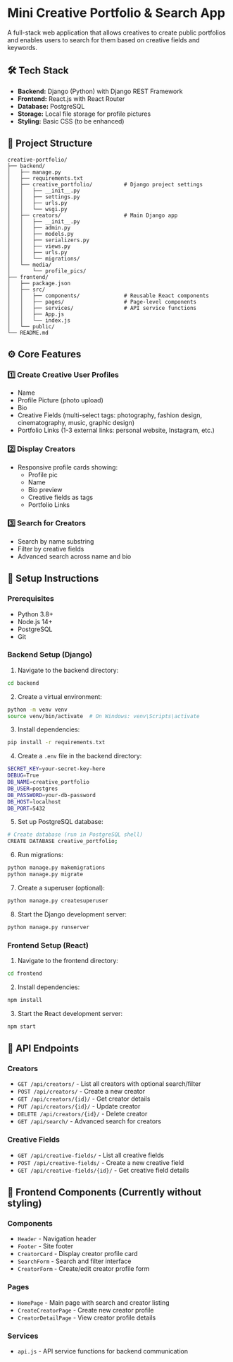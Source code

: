 # Mini Creative Portfolio & Search App

A full-stack web application that allows creatives to create public portfolios and enables users to search for them based on creative fields and keywords.

## 🛠 Tech Stack

- **Backend:** Django (Python) with Django REST Framework
- **Frontend:** React.js with React Router
- **Database:** PostgreSQL
- **Storage:** Local file storage for profile pictures
- **Styling:** Basic CSS (to be enhanced)

## 📁 Project Structure

```
creative-portfolio/
├── backend/
│   ├── manage.py
│   ├── requirements.txt
│   ├── creative_portfolio/          # Django project settings
│   │   ├── __init__.py
│   │   ├── settings.py
│   │   ├── urls.py
│   │   └── wsgi.py
│   ├── creators/                    # Main Django app
│   │   ├── __init__.py
│   │   ├── admin.py
│   │   ├── models.py
│   │   ├── serializers.py
│   │   ├── views.py
│   │   ├── urls.py
│   │   └── migrations/
│   └── media/
│       └── profile_pics/
├── frontend/
│   ├── package.json
│   ├── src/
│   │   ├── components/              # Reusable React components
│   │   ├── pages/                   # Page-level components
│   │   ├── services/                # API service functions
│   │   ├── App.js
│   │   └── index.js
│   └── public/
└── README.md
```

## ⚙️ Core Features

### 1️⃣ Create Creative User Profiles
- Name
- Profile Picture (photo upload)
- Bio
- Creative Fields (multi-select tags: photography, fashion design, cinematography, music, graphic design)
- Portfolio Links (1-3 external links: personal website, Instagram, etc.)

### 2️⃣ Display Creators
- Responsive profile cards showing:
  - Profile pic
  - Name
  - Bio preview
  - Creative fields as tags
  - Portfolio Links

### 3️⃣ Search for Creators
- Search by name substring
- Filter by creative fields
- Advanced search across name and bio

## 🚀 Setup Instructions

### Prerequisites
- Python 3.8+
- Node.js 14+
- PostgreSQL
- Git

### Backend Setup (Django)

1. Navigate to the backend directory:
```bash
cd backend
```

2. Create a virtual environment:
```bash
python -m venv venv
source venv/bin/activate  # On Windows: venv\Scripts\activate
```

3. Install dependencies:
```bash
pip install -r requirements.txt
```

4. Create a `.env` file in the backend directory:
```bash
SECRET_KEY=your-secret-key-here
DEBUG=True
DB_NAME=creative_portfolio
DB_USER=postgres
DB_PASSWORD=your-db-password
DB_HOST=localhost
DB_PORT=5432
```

5. Set up PostgreSQL database:
```bash
# Create database (run in PostgreSQL shell)
CREATE DATABASE creative_portfolio;
```

6. Run migrations:
```bash
python manage.py makemigrations
python manage.py migrate
```

7. Create a superuser (optional):
```bash
python manage.py createsuperuser
```

8. Start the Django development server:
```bash
python manage.py runserver
```

### Frontend Setup (React)

1. Navigate to the frontend directory:
```bash
cd frontend
```

2. Install dependencies:
```bash
npm install
```

3. Start the React development server:
```bash
npm start
```

## 📡 API Endpoints

### Creators
- `GET /api/creators/` - List all creators with optional search/filter
- `POST /api/creators/` - Create a new creator
- `GET /api/creators/{id}/` - Get creator details
- `PUT /api/creators/{id}/` - Update creator
- `DELETE /api/creators/{id}/` - Delete creator
- `GET /api/search/` - Advanced search for creators

### Creative Fields
- `GET /api/creative-fields/` - List all creative fields
- `POST /api/creative-fields/` - Create a new creative field
- `GET /api/creative-fields/{id}/` - Get creative field details

## 🎨 Frontend Components (Currently without styling)

### Components
- `Header` - Navigation header
- `Footer` - Site footer
- `CreatorCard` - Display creator profile card
- `SearchForm` - Search and filter interface
- `CreatorForm` - Create/edit creator profile form

### Pages
- `HomePage` - Main page with search and creator listing
- `CreateCreatorPage` - Create new creator profile
- `CreatorDetailPage` - View creator profile details

### Services
- `api.js` - API service functions for backend communication

